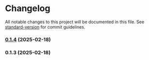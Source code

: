 # Changelog

All notable changes to this project will be documented in this file. See [standard-version](https://github.com/conventional-changelog/standard-version) for commit guidelines.

### [0.1.4](https://github.com/mirlan-mambetov/iksuedu-client/compare/v0.1.3...v0.1.4) (2025-02-18)

### 0.1.3 (2025-02-18)
